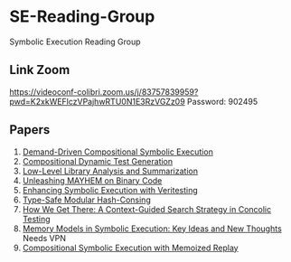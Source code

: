 # SE-Reading-Group
Symbolic Execution Reading Group

## Link Zoom
https://videoconf-colibri.zoom.us/j/83757839959?pwd=K2xkWEFlczVPajhwRTU0N1E3RzVGZz09
    Password: 902495


## Papers
1. [Demand-Driven Compositional Symbolic Execution](https://link.springer.com/chapter/10.1007/978-3-540-78800-3_28)
2. [Compositional Dynamic Test Generation](https://dl.acm.org/doi/pdf/10.1145/1190216.1190226)
3. [Low-Level Library Analysis and Summarization](https://link.springer.com/chapter/10.1007/978-3-540-73368-3_10)
4. [Unleashing MAYHEM on Binary Code](https://users.ece.cmu.edu/~aavgerin/papers/mayhem-oakland-12.pdf)
5. [Enhancing Symbolic Execution with Veritesting](https://dl.acm.org/doi/pdf/10.1145/2927924)
6. [Type-Safe Modular Hash-Consing](https://sci-hub.st/10.1145/1159876.1159880)
7. [How We Get There: A Context-Guided Search Strategy in Concolic Testing](https://www.cse.ust.hk/~hunkim/papers/seo-fse2014.pdf)
8. [Memory Models in Symbolic Execution: Key Ideas and New Thoughts](https://onlinelibrary.wiley.com/doi/epdf/10.1002/stvr.1722) Needs VPN
9. [Compositional Symbolic Execution with Memoized Replay](https://ieeexplore.ieee.org/stamp/stamp.jsp?tp=&arnumber=7194612)

